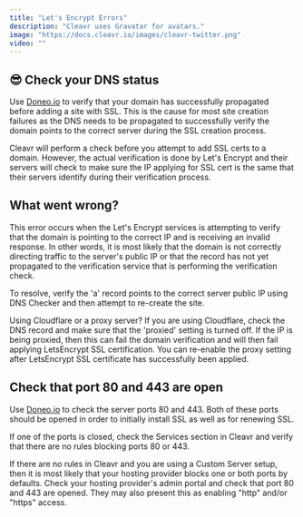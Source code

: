 ```yaml
---
title: "Let's Encrypt Errors"
description: "Cleavr uses Gravatar for avatars."
image: "https://docs.cleavr.io/images/cleavr-twitter.png"
video: ""
---
```


## 😎 Check your DNS status

Use [Doneo.io](https://doneo.io/) to verify that your domain has successfully propagated before adding a site with SSL.
This is the cause for most site creation failures as the DNS needs to be propagated to successfully verify the domain points
to the correct server during the SSL creation process.

Cleavr will perform a check before you attempt to add SSL certs to a domain. However, the actual verification is done by
Let's Encrypt and their servers will check to make sure the IP applying for SSL cert is the same that their servers identify during their
verification process.

## What went wrong?

This error occurs when the Let's Encrypt services is attempting to verify that the domain is pointing to the correct IP
and is receiving an invalid response. In other words, it is most likely that the domain is not correctly directing traffic
to the server's public IP or that the record has not yet propagated to the verification service that is performing the verification check.

To resolve, verify the 'a' record points to the correct server public IP using DNS Checker and then attempt to re-create the site.

<base-alert>
Using Cloudflare or a proxy server? If you are using Cloudflare, check the DNS record and make sure that the 'proxied' setting is turned off. If the IP is being proxied, then this can fail
the domain verification and will then fail applying LetsEncrypt SSL certification. You can re-enable the proxy setting after LetsEncrypt SSL certificate has successfully been applied. 
</base-alert>

## Check that port 80 and 443 are open

Use [Doneo.io](https://doneo.io/) to check the server ports 80 and 443. Both of these ports should be opened in order to initially install SSL as well as for renewing SSL.

If one of the ports is closed, check the Services section in Cleavr and verify that there are no rules blocking ports 80 or 443.

If there are no rules in Cleavr and you are using a Custom Server setup, then it is most likely that your hosting provider blocks one or both ports by defaults. Check your hosting provider's admin portal and check that port 80 and 443 are opened. They may also present this as enabling "http" and/or "https" access.
